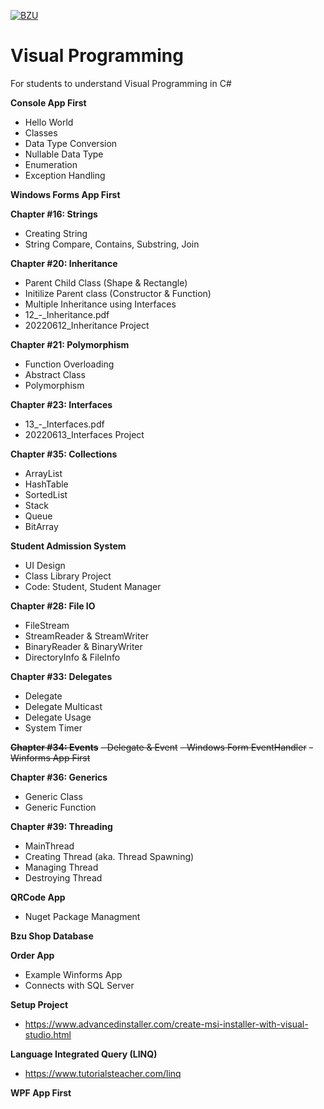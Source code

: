 [![BZU](https://bzu.edu.pk/images/logo1.png)](https://www.bzu.edu.pk)

# Visual Programming
 For students to understand Visual Programming in C#

**Console App First**
- Hello World
- Classes
- Data Type Conversion
- Nullable Data Type 
- Enumeration 
- Exception Handling 

**Windows Forms App First**

**Chapter #16: Strings**
- Creating String 
- String Compare, Contains, Substring, Join

**Chapter #20: Inheritance**
- Parent Child Class (Shape & Rectangle) 
- Initilize Parent class (Constructor & Function)
- Multiple Inheritance using Interfaces
- 12_-_Inheritance.pdf
- 20220612_Inheritance Project

**Chapter #21: Polymorphism**
- Function Overloading 
- Abstract Class
- Polymorphism

**Chapter #23: Interfaces**
- 13_-_Interfaces.pdf 
- 20220613_Interfaces Project

**Chapter #35: Collections**
- ArrayList
- HashTable
- SortedList
- Stack
- Queue
- BitArray

**Student Admission System**
- UI Design
- Class Library Project
- Code: Student, Student Manager

**Chapter #28: File IO**
- FileStream
- StreamReader & StreamWriter
- BinaryReader & BinaryWriter
- DirectoryInfo & FileInfo

**Chapter #33: Delegates**
- Delegate
- Delegate Multicast
- Delegate Usage
- System Timer

~~**Chapter #34: Events**~~
~~- Delegate & Event~~
~~- Windows Form EventHandler~~
~~- Winforms App First~~

**Chapter #36: Generics**
- Generic Class
- Generic Function
  
**Chapter #39: Threading**
- MainThread
- Creating Thread (aka. Thread Spawning)
- Managing Thread
- Destroying Thread

**QRCode App**
- Nuget Package Managment

**Bzu Shop Database**

**Order App**
- Example Winforms App
- Connects with SQL Server

**Setup Project**
- https://www.advancedinstaller.com/create-msi-installer-with-visual-studio.html

**Language Integrated Query (LINQ)**
- https://www.tutorialsteacher.com/linq

**WPF App First**